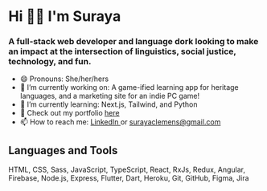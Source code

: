 <h1> Hi 👋🏽 I'm Suraya </h1>

<h3>A full-stack web developer and language dork looking to make an impact at the intersection of linguistics, social justice, technology, and fun.</h3>

- 😄 Pronouns: She/her/hers
- 🔭 I’m currently working on: A game-ified learning app for heritage languages, and a marketing site for an indie PC game!
- 🌱 I’m currently learning: Next.js, Tailwind, and Python
- 🎨 Check out my portfolio <a href="https://www.suraya.xyz/">here</a>
- 📫 How to reach me: <a href="https://www.linkedin.com/in/suraya-clemens/">LinkedIn </a>or surayaclemens@gmail.com

<h2>Languages and Tools</h2>
HTML, CSS, Sass, JavaScript, TypeScript, React, RxJs, Redux, Angular, Firebase, Node.js, Express, Flutter, Dart, Heroku, Git, GitHub, Figma, Jira
